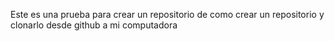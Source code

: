 Este es una prueba para crear un repositorio de como crear un repositorio y clonarlo desde github a mi computadora